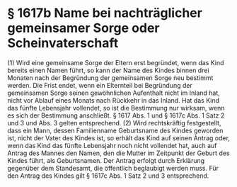 # § 1617b Name bei nachträglicher gemeinsamer Sorge oder Scheinvaterschaft
(1) Wird eine gemeinsame Sorge der Eltern erst begründet, wenn das Kind bereits einen Namen führt, so kann der Name des Kindes binnen drei Monaten nach der Begründung der gemeinsamen Sorge neu bestimmt werden. Die Frist endet, wenn ein Elternteil bei Begründung der gemeinsamen Sorge seinen gewöhnlichen Aufenthalt nicht im Inland hat, nicht vor Ablauf eines Monats nach Rückkehr in das Inland. Hat das Kind das fünfte Lebensjahr vollendet, so ist die Bestimmung nur wirksam, wenn es sich der Bestimmung anschließt. § 1617 Abs. 1 und § 1617c Abs. 1 Satz 2 und 3 und Abs. 3 gelten entsprechend.
(2) Wird rechtskräftig festgestellt, dass ein Mann, dessen Familienname Geburtsname des Kindes geworden ist, nicht der Vater des Kindes ist, so erhält das Kind auf seinen Antrag oder, wenn das Kind das fünfte Lebensjahr noch nicht vollendet hat, auch auf Antrag des Mannes den Namen, den die Mutter im Zeitpunkt der Geburt des Kindes führt, als Geburtsnamen. Der Antrag erfolgt durch Erklärung gegenüber dem Standesamt, die öffentlich beglaubigt werden muss. Für den Antrag des Kindes gilt § 1617c Abs. 1 Satz 2 und 3 entsprechend.